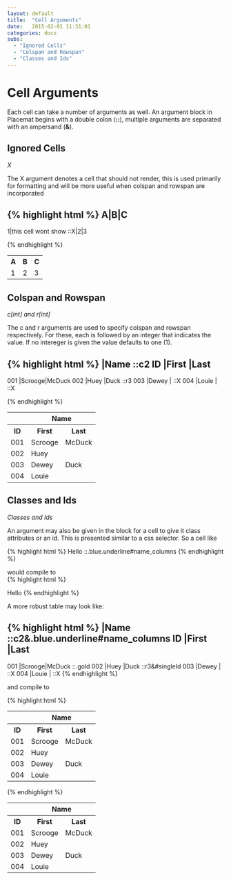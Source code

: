 ```yaml
---
layout: default
title:  "Cell Arguments"
date:   2015-02-01 11:31:01
categories: docs
subs:
  - "Ignored Cells"
  - "Colspan and Rowspan"
  - "Classes and Ids"
---
```


# Cell Arguments

Each cell can take a number of arguments as well. An argument block in Placemat begins with a double colon (**::**), multiple arguments are separated with an ampersand (**&**).

<h2 id="ignored_cells">Ignored Cells</h2>

*X*

The X argument denotes a cell that should not render, this is used primarily for formatting and will be more useful when colspan and rowspan are incorporated

{% highlight html %}
A|B|C
-----
1|this cell wont show ::X|2|3

{% endhighlight %}

<div class="table_wrap">
<table>
	<tr> <th >A</th><th >B</th><th >C</th> </tr>
	<tr> <td >1</td><td >2</td><td >3</td> </tr>
</table>
</div>

<h2 id="colspan_and_rowspan">Colspan and Rowspan</h2>

*c[int] and r[int]*

The c and r arguments are used to specify colspan and rowspan respectively. For these, each is followed by an integer that indicates the value. If no intereger is given the value defaults to one (1).

{% highlight html %}
|Name   ::c2
ID  |First |Last
-----
001 |Scrooge|McDuck
002 |Huey   |Duck ::r3
003 |Dewey  |     ::X
004 |Louie  |     ::X

{% endhighlight %}

<div class="table_wrap">
<table>
	<tr> <th ></th><th colspan="2" >Name   </th> </tr>
	<tr> <th >ID</th><th >First</th><th >Last</th> </tr>
	<tr> <td >001</td><td >Scrooge</td><td >McDuck</td> </tr>
	<tr> <td >002</td><td >Huey</td><td rowspan="3" >Duck </td> </tr>
	<tr> <td >003</td><td >Dewey</td> </tr>
	<tr> <td >004</td><td >Louie</td> </tr>
</table>
</div>

<h2 id="classes_and_ids">Classes and Ids</h2>

*Classes and Ids*

An argument may also be given in the block for a cell to give it
class attributes or an id. This is presented similar to a css selector.
So a cell like

{% highlight html %}
Hello ::.blue.underline#name_columns
{% endhighlight %}

would compile to  
{% highlight html %}
<td class="blue underline " id="name_columns">Hello</td>
{% endhighlight %}

A more robust table may look like:

{% highlight html %}
|Name   ::c2&.blue.underline#name_columns
ID  |First |Last
-----
001 |Scrooge|McDuck ::.gold
002 |Huey   |Duck ::r3&#singleId
003 |Dewey  |     ::X
004 |Louie  |     ::X
{% endhighlight %}

and compile to

{% highlight html %}
<table>
	<tr> <th ></th><th colspan="2" class="blue underline" id="name_columns" >Name   </th> </tr>
	<tr> <th >ID</th><th >First</th><th >Last</th> </tr>
	<tr> <td >001</td><td >Scrooge</td><td class="gold" >McDuck </td> </tr>
	<tr> <td >002</td><td >Huey</td><td rowspan="3" id="singleId" >Duck </td> </tr>
	<tr> <td >003</td><td >Dewey</td> </tr>
	<tr> <td >004</td><td >Louie</td> </tr>
</table>
{% endhighlight %}

<div class="table_wrap">
<table>
	<tr> <th ></th><th colspan="2" class="blue underline" id="name_columns" >Name   </th> </tr>
	<tr> <th >ID</th><th >First</th><th >Last</th> </tr>
	<tr> <td >001</td><td >Scrooge</td><td class="gold" >McDuck </td> </tr>
	<tr> <td >002</td><td >Huey</td><td rowspan="3" id="singleId" >Duck </td> </tr>
	<tr> <td >003</td><td >Dewey</td> </tr>
	<tr> <td >004</td><td >Louie</td> </tr>
</table>
</div>
